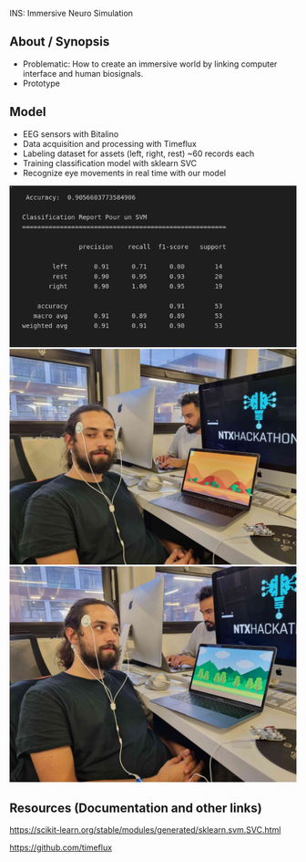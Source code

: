 INS: Immersive Neuro Simulation

## About / Synopsis

* Problematic: How to create an immersive world by linking computer interface and human biosignals.
* Prototype

## Model

* EEG sensors with Bitalino
* Data acquisition and processing with Timeflux
* Labeling dataset for assets (left, right, rest) ~60 records each 
* Training classification model with sklearn SVC
* Recognize eye movements in real time with our model

![svm_report](/assets/svm_report.png)
![img1](/assets/img1.jpg)
![img2](/assets/img2.jpg)

## Resources (Documentation and other links)

https://scikit-learn.org/stable/modules/generated/sklearn.svm.SVC.html

https://github.com/timeflux
